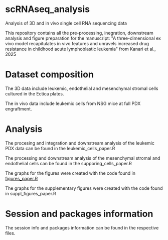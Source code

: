 # scRNAseq_analysis
Analysis of 3D and in vivo single cell RNA sequencing data

This repository contains all the pre-processing, inegration, downstream analysis and figure preparation for the manuscript: "A three-dimensional ex vivo model recapitulates in vivo features and unravels increased drug resistance in childhood acute lymphoblastic leukemia" from Kanari et al., 2025

# Dataset composition
The 3D data include leukemic, endothelial and mesenchymal stromal cells cultured in the Ectica plates. 

The in vivo data include leukemic cells from NSG mice at full PDX engraftment.

# Analysis 
The procesing and integration and downstream analysis of the leukemic PDX data can be found in the leukemic_cells_paper.R

The processing and downstream analysis of the mesenchymal stromal and endothelial cells can be found in the supporing_cells_paper.R

The graphs for the figures were created with the code found in [figures_paper.R](https://github.com/mkanari/scRNAseq_analysis/blob/b5ee7778aeaca6fc446d70967c4ce65cea1f90a6/figures_paper.R) 

The graphs for the supplementary figures were created with the code found in suppl_figures_paper.R

# Session and packages information
The session info and packages information can be found in the respective files. 

